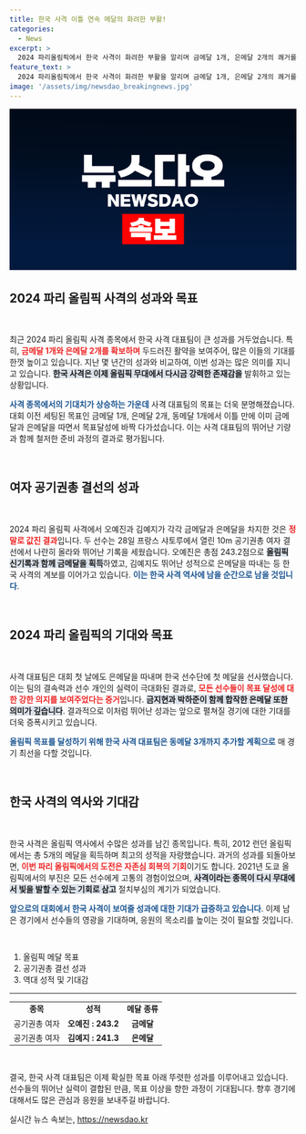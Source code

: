 ```yaml
---
title: 한국 사격 이틀 연속 메달의 화려한 부활!
categories:
  - News
excerpt: >
  2024 파리올림픽에서 한국 사격이 화려한 부활을 알리며 금메달 1개, 은메달 2개의 쾌거를 이뤘다! 올림픽 신기록을 세운 오예진과 동료 선수들의 활약은 한국 사격의 새로운 전환점을 만들어가고 있다. 클릭해 이들의 이야기를 확인해보세요!
feature_text: >
  2024 파리올림픽에서 한국 사격이 화려한 부활을 알리며 금메달 1개, 은메달 2개의 쾌거를 이뤘다! 올림픽 신기록을 세운 오예진과 동료 선수들의 활약은 한국 사격의 새로운 전환점을 만들어가고 있다. 클릭해 이들의 이야기를 확인해보세요!
image: '/assets/img/newsdao_breakingnews.jpg'
---
```


<p><img src="/assets/img/newsdao_breakingnews.jpg" alt="ontimetimes 속보" /></p>

<h2 data-ke-size="size26">2024 파리 올림픽 사격의 성과와 목표</h2>

<p data-ke-size="size16">&nbsp;</p>

<p>최근 2024 파리 올림픽 사격 종목에서 한국 사격 대표팀이 큰 성과를 거두었습니다. 특히, <b><span style="color: #ee2323;">금메달 1개와 은메달 2개를 확보하며</span></b> 두드러진 활약을 보여주어, 많은 이들의 기대를 한껏 높이고 있습니다. 지난 몇 년간의 성과와 비교하여, 이번 성과는 많은 의미를 지니고 있습니다. <b><span style="background-color: #21538527;">한국 사격은 이제 올림픽 무대에서 다시금 강력한 존재감을</span></b> 발휘하고 있는 상황입니다. </p>

<p><b><span style="color: #1a5490;">사격 종목에서의 기대치가 상승하는 가운데</span></b> 사격 대표팀의 목표는 더욱 분명해졌습니다. 대회 이전 세팅된 목표인 금메달 1개, 은메달 2개, 동메달 1개에서 이틀 만에 이미 금메달과 은메달을 따면서 목표달성에 바짝 다가섰습니다. 이는 사격 대표팀의 뛰어난 기량과 함께 철저한 준비 과정의 결과로 평가됩니다.</p>

<p data-ke-size="size16">&nbsp;</p>

<h2 data-ke-size="size26">여자 공기권총 결선의 성과</h2>

<p data-ke-size="size16">&nbsp;</p>

<p>2024 파리 올림픽 사격에서 오예진과 김예지가 각각 금메달과 은메달을 차지한 것은 <b><span style="color: #ee2323;">정말로 값진 결과</span></b>입니다. 두 선수는 28일 프랑스 샤토루에서 열린 10m 공기권총 여자 결선에서 나란히 올라와 뛰어난 기록을 세웠습니다. 오예진은 총점 243.2점으로 <b><span style="background-color: #21538527;">올림픽 신기록과 함께 금메달을 획득</span></b>하였고, 김예지도 뛰어난 성적으로 은메달을 따내는 등 한국 사격의 계보를 이어가고 있습니다. <b><span style="color: #1a5490;">이는 한국 사격 역사에 남을 순간으로 남을 것입니다</span></b>. </p>

<p data-ke-size="size16">&nbsp;</p>

<h2 data-ke-size="size26">2024 파리 올림픽의 기대와 목표</h2>

<p data-ke-size="size16">&nbsp;</p>

<p>사격 대표팀은 대회 첫 날에도 은메달을 따내며 한국 선수단에 첫 메달을 선사했습니다. 이는 팀의 결속력과 선수 개인의 실력이 극대화된 결과로, <b><span style="color: #ee2323;">모든 선수들이 목표 달성에 대한 강한 의지를 보여주었다는 증거</span></b>입니다. <b><span style="background-color: #21538527;">금지현과 박하준이 함께 합작한 은메달 또한 의미가 깊습니다</span></b>. 결과적으로 이처럼 뛰어난 성과는 앞으로 펼쳐질 경기에 대한 기대를 더욱 증폭시키고 있습니다.</p>

<p><b><span style="color: #1a5490;">올림픽 목표를 달성하기 위해 한국 사격 대표팀은 동메달 3개까지 추가할 계획으로</span></b> 매 경기 최선을 다할 것입니다. </p>

<p data-ke-size="size16">&nbsp;</p>

<h2 data-ke-size="size26">한국 사격의 역사와 기대감</h2>

<p data-ke-size="size16">&nbsp;</p>

<p>한국 사격은 올림픽 역사에서 수많은 성과를 남긴 종목입니다. 특히, 2012 런던 올림픽에서는 총 5개의 메달을 획득하며 최고의 성적을 자랑했습니다. 과거의 성과를 되돌아보면, <b><span style="color: #ee2323;">이번 파리 올림픽에서의 도전은 자존심 회복의 기회</span></b>이기도 합니다. 2021년 도쿄 올림픽에서의 부진은 모든 선수에게 고통의 경험이었으며, <b><span style="background-color: #21538527;">사격이라는 종목이 다시 무대에서 빛을 발할 수 있는 기회로 삼고</span></b> 절치부심의 계기가 되었습니다.</p>

<p><b><span style="color: #1a5490;">앞으로의 대회에서 한국 사격이 보여줄 성과에 대한 기대가 급증하고 있습니다</span></b>. 이제 남은 경기에서 선수들의 영광을 기대하며, 응원의 목소리를 높이는 것이 필요할 것입니다. </p>

<p data-ke-size="size16">&nbsp;</p>

<ol>
<li>올림픽 메달 목표</li>
<li>공기권총 결선 성과</li>
<li>역대 성적 및 기대감</li>
</ol>

<hr>

<table style="width: 100%;">
<tr>
<td style="text-align: center; height: 17px;"><b>종목</b></td>
<td style="text-align: center; height: 17px;"><b>성적</b></td>
<td style="text-align: center; height: 17px;"><b>메달 종류</b></td>
</tr>
<tr>
<td style="text-align: center; height: 17px;">공기권총 여자</td>
<td style="text-align: center; height: 17px;"><b>오예진 : 243.2</b></td>
<td style="text-align: center; height: 17px;"><b>금메달</b></td>
</tr>
<tr>
<td style="text-align: center; height: 17px;">공기권총 여자</td>
<td style="text-align: center; height: 17px;"><b>김예지 : 241.3</b></td>
<td style="text-align: center; height: 17px;"><b>은메달</b></td>
</tr>
</table>

<p data-ke-size="size16">&nbsp;</p>

<p>결국, 한국 사격 대표팀은 이제 확실한 목표 아래 뚜렷한 성과를 이루어내고 있습니다. 선수들의 뛰어난 실력이 결합된 만큼, 목표 이상을 향한 과정이 기대됩니다. 향후 경기에 대해서도 많은 관심과 응원을 보내주길 바랍니다.</p>
실시간 뉴스 속보는, <a href="https://newsdao.kr" rel="dofollow">https://newsdao.kr</a>


